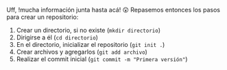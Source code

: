 Uff, !mucha información junta hasta acá! :astonished: Repasemos entonces los pasos para crear un repositorio: 

1. Crear un directorio, si no existe (`mkdir directorio`)
2. Dirigirse a él (`cd directorio`)
3. En el directorio, inicializar el repositorio (`git init .`)
4. Crear archivos y agregarlos (`git add archivo`)
5. Realizar el commit inicial (`git commit -m "Primera versión"`)
